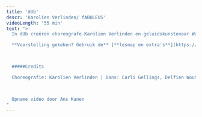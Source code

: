 ```yaml
---
title: 'dUb'
descr: 'Karolien Verlinden/ fABULEUS'
videoLength: '55 min'
text: ">-
  In dUb creëren choreografe Karolien Verlinden en geluidskunstenaar Wannes Deneer van Tuning People een bevreemdende wereld waarin niet alleen elke beweging maar ook elk geluid gecomponeerd is. Samen met een indrukwekkende cast van veertien dansers onderzoeken ze hoe geluiden onze verbeelding prikkelen en verwachtingen scheppen. Wat gebeurt er als je doodgewone geluiden begint te dubben? Ziet een draai er sneller uit als je tegelijk een zoefff hoort? Kan je stilte hoorbaar maken? Het resultaat is een intense choreografie die je anders naar de wereld doet luisteren.

  **Voorstelling gekeken? Gebruik de** [**lesmap en extra's**](https://dubdeblog.tumblr.com/) **voor nog meer plezier.**

  ‍

  #####Credits

  Choreografie: Karolien Verlinden | Dans: Carli Gellings, Delfien Wouters, Elias Bedui, Elliot Dehaspe, Emma Bouckaert, Gerald Walravens, Hawa Loosen, Jana De Kockere, Lisa Wandha, Marilyn Iserief, Misha Demoustier, Oona Sauwens, Piet Van Dycke en Steven De Gijnst | Scenografie en geluidsontwerp: Wannes Deneer | Kostuums: Maartje van Bourgognie & Véronique Hendriks (stage) | Lichtontwerp: Timme Afschrift | Dramaturgie: Peter Anthonissen | Productie: fABULEUS | Coproductie: TAKT Dommelhof | Met dank aan wp Zimmer & Villanella | Met steun van de Vlaamse Gemeenschap I Ontwerp flyer: Cox & Grusenmeyer

  ‍

  Opname video door Ans Kanen
"
---
```

